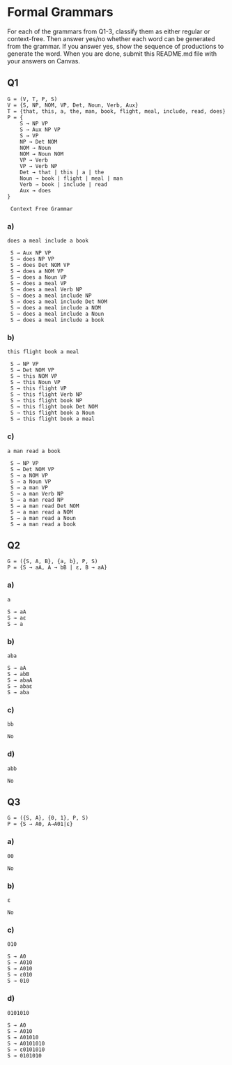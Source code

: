 # Formal Grammars

For each of the grammars from Q1-3, classify them as either regular or context-free. Then answer yes/no whether each word can be generated from the grammar. If you answer yes, show the sequence of productions to generate the word.  When you are done, submit this README.md file with your answers on Canvas. 

## Q1

```
G = (V, T, P, S) 
V = {S, NP, NOM, VP, Det, Noun, Verb, Aux}
T = {that, this, a, the, man, book, flight, meal, include, read, does}
P = {
    S → NP VP 
    S → Aux NP VP 
    S → VP 
    NP → Det NOM 
    NOM → Noun
    NOM → Noun NOM
    VP → Verb
    VP → Verb NP
    Det → that | this | a | the
    Noun → book | flight | meal | man
    Verb → book | include | read
    Aux → does
} 
```
```
 Context Free Grammar
```
### a)

```
does a meal include a book 
```
```
 S → Aux NP VP 
 S → does NP VP 
 S → does Det NOM VP 
 S → does a NOM VP
 S → does a Noun VP
 S → does a meal VP
 S → does a meal Verb NP
 S → does a meal include NP
 S → does a meal include Det NOM
 S → does a meal include a NOM
 S → does a meal include a Noun
 S → does a meal include a book
```
 
### b) 

```
this flight book a meal
``` 
```
 S → NP VP
 S → Det NOM VP
 S → this NOM VP
 S → this Noun VP
 S → this flight VP
 S → this flight Verb NP
 S → this flight book NP
 S → this flight book Det NOM
 S → this flight book a Noun
 S → this flight book a meal
```
### c) 

```
a man read a book
```
```
 S → NP VP
 S → Det NOM VP
 S → a NOM VP
 S → a Noun VP
 S → a man VP
 S → a man Verb NP
 S → a man read NP
 S → a man read Det NOM
 S → a man read a NOM
 S → a man read a Noun
 S → a man read a book 
```
## Q2

```
G = ({S, A, B}, {a, b}, P, S) 
P = {S → aA, A → bB | ε, B → aA}    
```

### a) 

```
a
```
```
S → aA
S → aε
S → a
```

### b) 

```
aba
```
```
S → aA
S → abB
S → abaA
S → abaε
S → aba
```
### c) 

```
bb
```
```
No
```

### d) 

```
abb
```
```
No
```
## Q3

```
G = ({S, A}, {0, 1}, P, S) 
P = {S → A0, A→A01|ε}           
```
 
### a) 

```
00
```
```
No
```
 
### b) 

```
ε
```
```
No
```
### c)

```
010
```
```
S → A0
S → A010
S → A010
S → ε010
S → 010
```
 
### d) 

```
0101010
```
```
S → A0
S → A010
S → A01010
S → A0101010
S → ε0101010
S → 0101010
```
